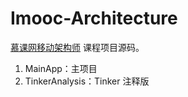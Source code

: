 # Imooc-Architecture

[慕课网移动架构师](https://class.imooc.com/sale/mobilearchitect) 课程项目源码。

1. MainApp：主项目
2. TinkerAnalysis：Tinker 注释版
